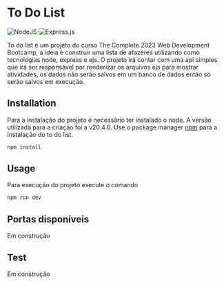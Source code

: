 # To Do List

![NodeJS](https://img.shields.io/badge/node.js-6DA55F?style=for-the-badge&logo=node.js&logoColor=white)
![Express.js](https://img.shields.io/badge/express.js-%23404d59.svg?style=for-the-badge&logo=express&logoColor=%2361DAFB)

To do list é um projeto do curso The Complete 2023 Web Development Bootcamp, a ideia é construir uma lista de afazeres utilizando como tecnologias node, express e ejs.
O projeto irá contar com uma api simples que irá ser responsável por renderizar os arquivos ejs para mostrar atividades, os dados não serão salvos em um banco de dados então só serão salvos em execução.

## Installation

Para a instalação do projeto é necessário ter instalado o node. A versão utilizada para a criação foi a v20.4.0.
Use o package manager [npm](https://www.npmjs.com) para a instalação do to do list.

```bash
npm install
```

## Usage

Para execução do projeto execute o comando

```bash
npm run dev
```

## Portas disponíveis

Em construção

## Test

Em construção
